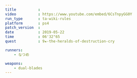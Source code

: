```yaml
---
title          :
video          : https://www.youtube.com/embed/6CsTnpyGG0Y
run_type       : ta-wiki-rules
platform       : ps4
patch_version  : 
date           : 2019-05-22
time           : 06'32"65
quest          : 9★-the-heralds-of-destruction-cry

runners:
    - なつめ

weapons:
    - dual-blades
---
```

